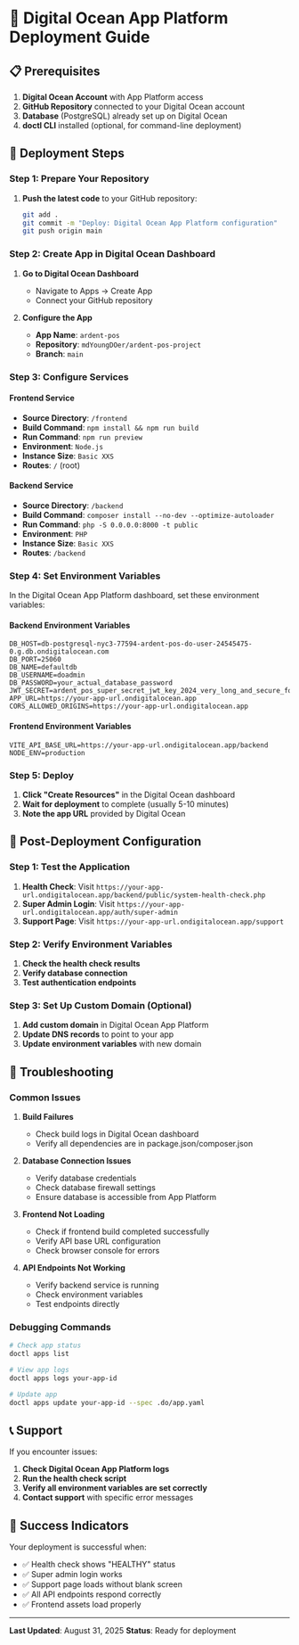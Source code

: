 # 🚀 Digital Ocean App Platform Deployment Guide

## 📋 **Prerequisites**

1. **Digital Ocean Account** with App Platform access
2. **GitHub Repository** connected to your Digital Ocean account
3. **Database** (PostgreSQL) already set up on Digital Ocean
4. **doctl CLI** installed (optional, for command-line deployment)

## 🎯 **Deployment Steps**

### **Step 1: Prepare Your Repository**

1. **Push the latest code** to your GitHub repository:
   ```bash
   git add .
   git commit -m "Deploy: Digital Ocean App Platform configuration"
   git push origin main
   ```

### **Step 2: Create App in Digital Ocean Dashboard**

1. **Go to Digital Ocean Dashboard**
   - Navigate to Apps → Create App
   - Connect your GitHub repository

2. **Configure the App**
   - **App Name**: `ardent-pos`
   - **Repository**: `mdYoungDOer/ardent-pos-project`
   - **Branch**: `main`

### **Step 3: Configure Services**

#### **Frontend Service**
- **Source Directory**: `/frontend`
- **Build Command**: `npm install && npm run build`
- **Run Command**: `npm run preview`
- **Environment**: `Node.js`
- **Instance Size**: `Basic XXS`
- **Routes**: `/` (root)

#### **Backend Service**
- **Source Directory**: `/backend`
- **Build Command**: `composer install --no-dev --optimize-autoloader`
- **Run Command**: `php -S 0.0.0.0:8000 -t public`
- **Environment**: `PHP`
- **Instance Size**: `Basic XXS`
- **Routes**: `/backend`

### **Step 4: Set Environment Variables**

In the Digital Ocean App Platform dashboard, set these environment variables:

#### **Backend Environment Variables**
```
DB_HOST=db-postgresql-nyc3-77594-ardent-pos-do-user-24545475-0.g.db.ondigitalocean.com
DB_PORT=25060
DB_NAME=defaultdb
DB_USERNAME=doadmin
DB_PASSWORD=your_actual_database_password
JWT_SECRET=ardent_pos_super_secret_jwt_key_2024_very_long_and_secure_for_production_use
APP_URL=https://your-app-url.ondigitalocean.app
CORS_ALLOWED_ORIGINS=https://your-app-url.ondigitalocean.app
```

#### **Frontend Environment Variables**
```
VITE_API_BASE_URL=https://your-app-url.ondigitalocean.app/backend
NODE_ENV=production
```

### **Step 5: Deploy**

1. **Click "Create Resources"** in the Digital Ocean dashboard
2. **Wait for deployment** to complete (usually 5-10 minutes)
3. **Note the app URL** provided by Digital Ocean

## 🔧 **Post-Deployment Configuration**

### **Step 1: Test the Application**

1. **Health Check**: Visit `https://your-app-url.ondigitalocean.app/backend/public/system-health-check.php`
2. **Super Admin Login**: Visit `https://your-app-url.ondigitalocean.app/auth/super-admin`
3. **Support Page**: Visit `https://your-app-url.ondigitalocean.app/support`

### **Step 2: Verify Environment Variables**

1. **Check the health check results**
2. **Verify database connection**
3. **Test authentication endpoints**

### **Step 3: Set Up Custom Domain (Optional)**

1. **Add custom domain** in Digital Ocean App Platform
2. **Update DNS records** to point to your app
3. **Update environment variables** with new domain

## 🚨 **Troubleshooting**

### **Common Issues**

1. **Build Failures**
   - Check build logs in Digital Ocean dashboard
   - Verify all dependencies are in package.json/composer.json

2. **Database Connection Issues**
   - Verify database credentials
   - Check database firewall settings
   - Ensure database is accessible from App Platform

3. **Frontend Not Loading**
   - Check if frontend build completed successfully
   - Verify API base URL configuration
   - Check browser console for errors

4. **API Endpoints Not Working**
   - Verify backend service is running
   - Check environment variables
   - Test endpoints directly

### **Debugging Commands**

```bash
# Check app status
doctl apps list

# View app logs
doctl apps logs your-app-id

# Update app
doctl apps update your-app-id --spec .do/app.yaml
```

## 📞 **Support**

If you encounter issues:

1. **Check Digital Ocean App Platform logs**
2. **Run the health check script**
3. **Verify all environment variables are set correctly**
4. **Contact support** with specific error messages

## 🎉 **Success Indicators**

Your deployment is successful when:

- ✅ Health check shows "HEALTHY" status
- ✅ Super admin login works
- ✅ Support page loads without blank screen
- ✅ All API endpoints respond correctly
- ✅ Frontend assets load properly

---

**Last Updated**: August 31, 2025
**Status**: Ready for deployment
